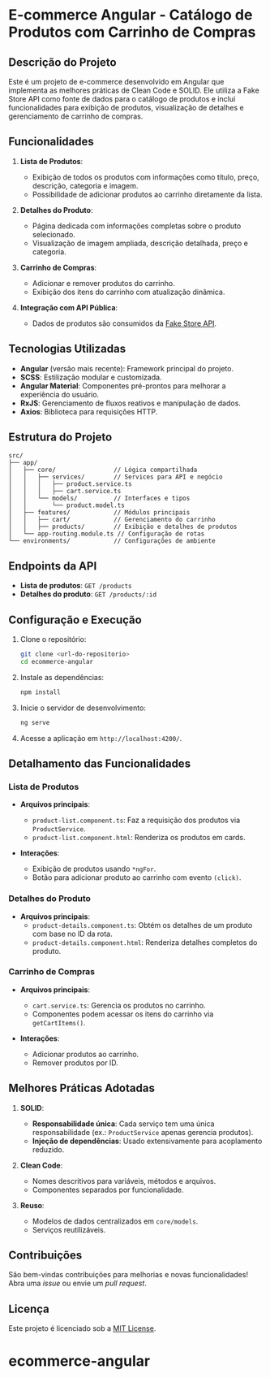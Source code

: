 # E-commerce Angular - Catálogo de Produtos com Carrinho de Compras

## Descrição do Projeto
Este é um projeto de e-commerce desenvolvido em Angular que implementa as melhores práticas de Clean Code e SOLID. Ele utiliza a Fake Store API como fonte de dados para o catálogo de produtos e inclui funcionalidades para exibição de produtos, visualização de detalhes e gerenciamento de carrinho de compras.

## Funcionalidades
1. **Lista de Produtos**:
   - Exibição de todos os produtos com informações como título, preço, descrição, categoria e imagem.
   - Possibilidade de adicionar produtos ao carrinho diretamente da lista.

2. **Detalhes do Produto**:
   - Página dedicada com informações completas sobre o produto selecionado.
   - Visualização de imagem ampliada, descrição detalhada, preço e categoria.

3. **Carrinho de Compras**:
   - Adicionar e remover produtos do carrinho.
   - Exibição dos itens do carrinho com atualização dinâmica.

4. **Integração com API Pública**:
   - Dados de produtos são consumidos da [Fake Store API](https://fakestoreapi.com/).

## Tecnologias Utilizadas
- **Angular** (versão mais recente): Framework principal do projeto.
- **SCSS**: Estilização modular e customizada.
- **Angular Material**: Componentes pré-prontos para melhorar a experiência do usuário.
- **RxJS**: Gerenciamento de fluxos reativos e manipulação de dados.
- **Axios**: Biblioteca para requisições HTTP.

## Estrutura do Projeto
```
src/
├── app/
│   ├── core/                // Lógica compartilhada
│   │   ├── services/        // Services para API e negócio
│   │   │   ├── product.service.ts
│   │   │   ├── cart.service.ts
│   │   └── models/          // Interfaces e tipos
│   │       └── product.model.ts
│   ├── features/            // Módulos principais
│   │   ├── cart/            // Gerenciamento do carrinho
│   │   ├── products/        // Exibição e detalhes de produtos
│   └── app-routing.module.ts // Configuração de rotas
└── environments/            // Configurações de ambiente
```

## Endpoints da API
- **Lista de produtos**: `GET /products`
- **Detalhes do produto**: `GET /products/:id`

## Configuração e Execução
1. Clone o repositório:
   ```bash
   git clone <url-do-repositorio>
   cd ecommerce-angular
   ```

2. Instale as dependências:
   ```bash
   npm install
   ```

3. Inicie o servidor de desenvolvimento:
   ```bash
   ng serve
   ```

4. Acesse a aplicação em `http://localhost:4200/`.

## Detalhamento das Funcionalidades
### Lista de Produtos
- **Arquivos principais**:
  - `product-list.component.ts`: Faz a requisição dos produtos via `ProductService`.
  - `product-list.component.html`: Renderiza os produtos em cards.

- **Interações**:
  - Exibição de produtos usando `*ngFor`.
  - Botão para adicionar produto ao carrinho com evento `(click)`.

### Detalhes do Produto
- **Arquivos principais**:
  - `product-details.component.ts`: Obtém os detalhes de um produto com base no ID da rota.
  - `product-details.component.html`: Renderiza detalhes completos do produto.

### Carrinho de Compras
- **Arquivos principais**:
  - `cart.service.ts`: Gerencia os produtos no carrinho.
  - Componentes podem acessar os itens do carrinho via `getCartItems()`.

- **Interações**:
  - Adicionar produtos ao carrinho.
  - Remover produtos por ID.

## Melhores Práticas Adotadas
1. **SOLID**:
   - **Responsabilidade única**: Cada serviço tem uma única responsabilidade (ex.: `ProductService` apenas gerencia produtos).
   - **Injeção de dependências**: Usado extensivamente para acoplamento reduzido.

2. **Clean Code**:
   - Nomes descritivos para variáveis, métodos e arquivos.
   - Componentes separados por funcionalidade.

3. **Reuso**:
   - Modelos de dados centralizados em `core/models`.
   - Serviços reutilizáveis.

## Contribuições
São bem-vindas contribuições para melhorias e novas funcionalidades! Abra uma *issue* ou envie um *pull request*.

## Licença
Este projeto é licenciado sob a [MIT License](LICENSE).

# ecommerce-angular
